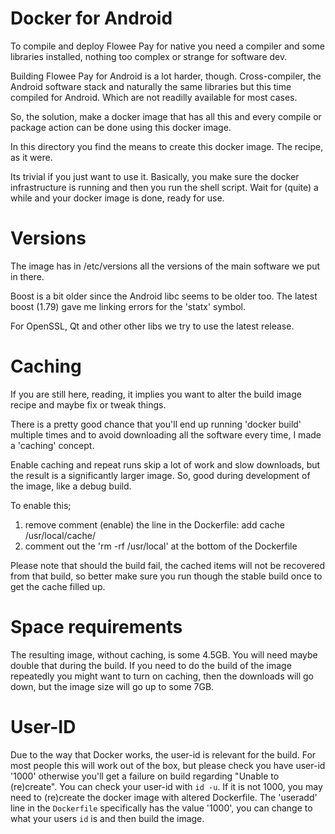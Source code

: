 # Docker for Android

To compile and deploy Flowee Pay for native you need a compiler and some libraries installed,
nothing too complex or strange for software dev.

Building Flowee Pay for Android is a lot harder, though. Cross-compiler, the Android software
stack and naturally the same libraries but this time compiled for Android. Which are not
readilly available for most cases.

So, the solution, make a docker image that has all this and every compile or package action
can be done using this docker image.

In this directory you find the means to create this docker image. The recipe, as it were.

Its trivial if you just want to use it.
Basically, you make sure the docker infrastructure is running and then you run the shell script.
Wait for (quite) a while and your docker image is done, ready for use.

# Versions

The image has in /etc/versions all the versions of the main software we put in there.

Boost is a bit older since the Android libc seems to be older too.
The latest boost (1.79) gave me linking errors for the 'statx' symbol.

For OpenSSL, Qt and other other libs we try to use the latest release.

# Caching

If you are still here, reading, it implies you want to alter the build image recipe and maybe fix
or tweak things.

There is a pretty good chance that you'll end up running 'docker build' multiple times and
to avoid downloading all the software every time, I made a 'caching' concept.

Enable caching and repeat runs skip a lot of work and slow downloads,
but the result is a significantly larger image.
So, good during development of the image, like a debug build.

To enable this;

1. remove comment (enable) the line in the Dockerfile:
    add cache /usr/local/cache/
2. comment out the 'rm -rf /usr/local' at the bottom of the Dockerfile

Please note that should the build fail, the cached items will not be recovered
from that build, so better make sure you run though the stable build once to get
the cache filled up.

# Space requirements

The resulting image, without caching, is some 4.5GB. You will need maybe double that
during the build.
If you need to do the build of the image repeatedly you might want to turn on caching,
then the downloads will go down, but the image size will go up to some 7GB.

# User-ID

Due to the way that Docker works, the user-id is relevant for the build. For most people
this will work out of the box, but please check you have user-id '1000' otherwise you'll
get a failure on build regarding "Unable to (re)create".
You can check your user-id with `id -u`. If it is not 1000, you may need to (re)create the
docker image with altered Dockerfile.
The 'useradd' line in the `Dockerfile` specifically has the value '1000', you can change
to what your users `id` is and then build the image.
